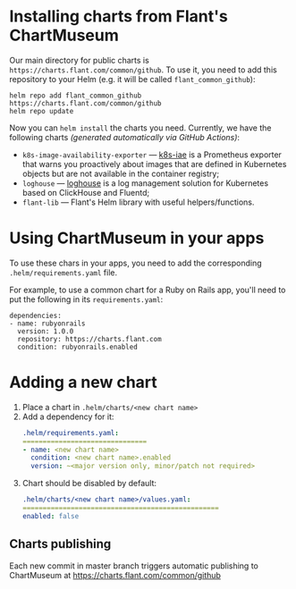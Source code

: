 # Installing charts from Flant's ChartMuseum

Our main directory for public charts is `https://charts.flant.com/common/github`. To use it, you need to add this repository to your Helm (e.g. it will be called `flant_common_github`):

```
helm repo add flant_common_github https://charts.flant.com/common/github
helm repo update
```

Now you can `helm install` the charts you need. Currently, we have the following charts _(generated automatically via GitHub Actions)_:

* `k8s-image-availability-exporter` — [k8s-iae](https://github.com/flant/k8s-image-availability-exporter) is a Prometheus exporter that warns you proactively about images that are defined in Kubernetes objects but are not available in the container registry;
* `loghouse` — [loghouse](https://github.com/flant/loghouse) is a log management solution for Kubernetes based on ClickHouse and Fluentd;
* `flant-lib` — Flant's Helm library with useful helpers/functions.

# Using ChartMuseum in your apps

To use these chars in your apps, you need to add the corresponding `.helm/requirements.yaml` file.

For example, to use a common chart for a Ruby on Rails app, you'll need to put the following in its `requirements.yaml`:

```
dependencies:
- name: rubyonrails
  version: 1.0.0
  repository: https://charts.flant.com
  condition: rubyonrails.enabled
```

# Adding a new chart

1. Place a chart in `.helm/charts/<new chart name>`
2. Add a dependency for it:
    ```yaml
    .helm/requirements.yaml:
    ===============================
    - name: <new chart name>
      condition: <new chart name>.enabled
      version: ~<major version only, minor/patch not required>
    ```
3. Chart should be disabled by default:
     ```yaml
    .helm/charts/<new chart name>/values.yaml:
    =================================================
    enabled: false
    ```

## Charts publishing

Each new commit in master branch triggers automatic publishing to ChartMuseum at https://charts.flant.com/common/github
